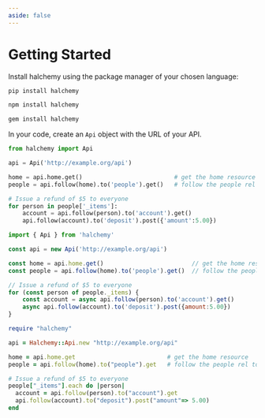 ```yaml
---
aside: false
---
```

# Getting Started

Install halchemy using the package manager of your chosen language:

<tabs>
<tab name="Python">

```bash
pip install halchemy
```
</tab>

<tab name="Javascript">

```bash
npm install halchemy
```
</tab>

<tab name="Ruby">

```bash
gem install halchemy
```
</tab>
<future-languages />
</tabs>

In your code, create an `Api` object with the URL of your API.

<tabs>
<tab name="Python">

```python
from halchemy import Api

api = Api('http://example.org/api')

home = api.home.get()                          # get the home resource
people = api.follow(home).to('people').get()   # follow the people rel to get the list of people

# Issue a refund of $5 to everyone
for person in people['_items']:
    account = api.follow(person).to('account').get()
    api.follow(account).to('deposit').post({'amount':5.00})
```
</tab>

<tab name="Javascript">

```javascript
import { Api } from 'halchemy'

const api = new Api('http://example.org/api')

const home = api.home.get()                         // get the home resource
const people = api.follow(home).to('people').get()  // follow the people rel to get the list of people

// Issue a refund of $5 to everyone
for (const person of people._items) {
    const account = async api.follow(person).to('account').get()
    async api.follow(account).to('deposit').post({amount:5.00})
}
```
</tab>

<tab name="Ruby">

```ruby
require "halchemy"

api = Halchemy::Api.new "http://example.org/api"

home = api.home.get                          # get the home resource
people = api.follow(home).to("people").get   # follow the people rel to get the list of people

# Issue a refund of $5 to everyone
people["_items"].each do |person|
  account = api.follow(person).to("account").get
  api.follow(account).to("deposit").post("amount"=> 5.00)
end
```
</tab>
<future-languages />
</tabs>

<comments-section repo="pointw-dev/halchemy" repoId="R_kgDOJ3PqBg" category="General" categoryId="DIC_kwDOJ3PqBs4CoFSi" />
